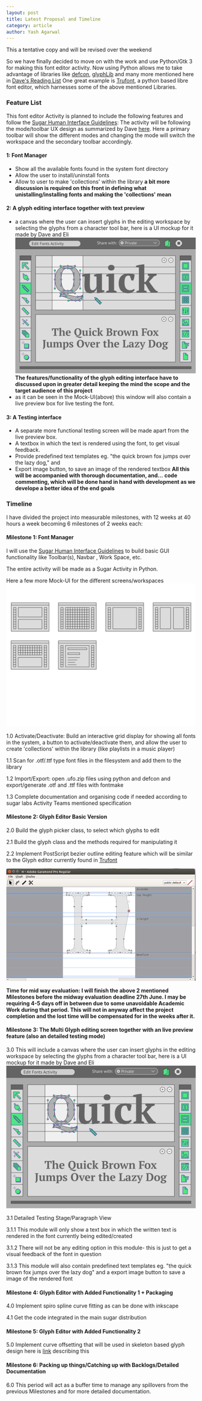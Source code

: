 ```yaml
---
layout: post
title: Latest Proposal and Timeline
category: article
author: Yash Agarwal
---
```


This a tentative copy and will be revised over the weekend

So we have finally decided to move on with the work and use Python/Gtk 3 for making this font editor activity.
Now using Python allows me to take advantage of libraries like [defcon](https://github.com/typesupply/defcon), [glyphLib](https://github.com/googlei18n/glyphsLib) and many more mentioned here in [Dave's Reading List](https://sugarlabs.github.io/edit-fonts-activity/required-reading) 
One great example is [Trufont](https://github.com/trufont/trufont/), a python based libre font editor, which harnesses some of the above mentioned Libraries.

### Feature List

This font editor Activity is planned to include the following features and follow the [Sugar Human Interface Guidelines](https://wiki.sugarlabs.org/go/Human_Interface_Guidelines):
The activity will be following the mode/toolbar UX design as summarized by Dave [here](https://sugarlabs.github.io/edit-fonts-activity/ui-modes-and-toolsets). Here a primary toolbar will show the different modes and changing the mode will switch the workspace and the secondary toolbar accordingly.

#### 1: Font Manager

* Show all the available fonts found in the system font directory
* Allow the user to install/uninstall fonts
* Allow to user to make 'collections' within the library
**a bit more discussion is required on this front in defining what unistalling/installing fonts and making the 'collections' mean**

#### 2: A glyph editing interface together with text preview

* a canvas where the user can insert glyphs in the editing workspace by selecting the glyphs from a character tool bar, here is a UI mockup for it made by Dave and Eli
![UI Mockup](files/img/wireframe_concept_01_basic_icons.svg)
**The features/functionality of the glyph editing interface have to discussed upon in greater detail keeping the mind the scope and the target audience of this project**
* as it can be seen in the Mock-UI(above) this window will also contain a live preview box for live testing the font. 

#### 3: A Testing interface

* A separate more functional testing screen will be made apart from the live preview box.
* A textbox in which the text is rendered using the font, to get visual feedback. 
* Provide predefined text templates eg. "the quick brown fox jumps over the lazy dog," and 
* Export image button, to save an image of the rendered textbox
**All this will be accompanied with thorough documentation, and...**
**code commenting, which will be done hand in hand with development as we develope a better idea of the end goals**

### Timeline

I have divided the project into measurable milestones, with 12 weeks at 40 hours a week becoming 6 milestones of 2 weeks each:

#### Milestone 1: Font Manager

I will use the [Sugar Human Interface Guidelines](https://wiki.sugarlabs.org/go/Human_Interface_Guidelines) to build basic GUI functionality like Toolbar(s), Navbar , Work Space, etc.

The entire activity will be made as a Sugar Activity in Python.

Here a few more Mock-UI for the different screens/workspaces
![eli's mocks](files/img/wireframe_concept_01_modes.svg)

1.0 Activate/Deactivate: Build an interactive grid display for showing all fonts in the system, a button to activate/deactivate them, and allow the user to create 'collections' within the library (like playlists in a music player) 

1.1 Scan for .otf/.ttf type font files in the filesystem and add them to the library

1.2 Import/Export: open .ufo.zip files using python and defcon and export/generate .otf and .ttf files with fontmake

1.3 Complete documentation and organising code if needed according to sugar labs Activity Teams mentioned specification 

#### Milestone 2: Glyph Editor Basic Version

2.0 Build the glyph picker class, to select which glyphs to edit

2.1 Build the glyph class and the methods required for manipulating it 

2.2 Implement PostScript bezier outline editing feature which will be similar to the Glyph editor currently found in [Trufont](https://github.com/trufont/trufont/releases/tag/0.2.0)

![Image of Glyph Editing Interface](files/img/4.png)

**Time for mid way evaluation: I will finish the above 2 mentioned Milestones before the midway evaluation deadline 27th June. I may be requiring 4-5 days off in between due to some unavoidable Academic Work during that period. This will not in anyway affect the project completion and the lost time will be compensated for in the weeks after it.** 

#### Milestone 3: The Multi Glyph editing screen together with an live preview feature (also an detailed testing mode)

3.0 This will include a canvas where the user can insert glyphs in the editing workspace by selecting the glyphs from a character tool bar, here is a UI mockup for it made by Dave and Eli
![UI Mockup](files/img/wireframe_concept_01_basic_icons.svg)

3.1 Detailed Testing Stage/Paragraph View

3.1.1 This module will only show a text box in which the written text is rendered in the font currently being edited/created

3.1.2 There will not be any editing option in this module- this is just to get a visual feedback of the font in question

3.1.3 This module will also contain predefined text templates eg. "the quick brown fox jumps over the lazy dog"  and a export image button to save a image of the rendered font 

#### Milestone 4: Glyph Editor with Added Functionality 1 + Packaging

4.0 Implement spiro spline curve fitting as can be done with inkscape

4.1 Get the code integrated in the main sugar distribution

#### Milestone 5: Glyph Editor with Added Functionality 2

5.0 Implement curve offsetting that will be used in skeleton based glyph design
here is [link](https://pomax.github.io/bezierinfo/#offsetting) describing this 

#### Milestone 6: Packing up things/Catching up with Backlogs/Detailed Documentation 

6.0 This period will act as a buffer time to manage any spillovers from the previous Milestones and for more detailed documentation.



